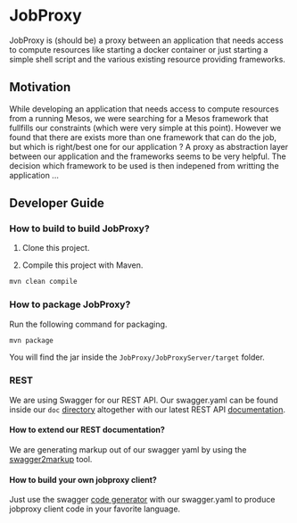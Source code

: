 # JobProxy

JobProxy is (should be) a proxy between an application that needs access to compute resources like starting a docker container or just starting a simple shell script and the various existing resource providing frameworks. 

## Motivation
While developing an application that needs access to compute resources from a running Mesos, we were searching for a Mesos framework that fullfills our constraints (which were very simple at this point). However we found that there are exists more than one framework that can do the job, but which is right/best one for our application ? A proxy as abstraction layer between our application and the frameworks seems to be very helpful. The decision which framework to be used is then indepened from writting the application ...

## Developer Guide

### How to build to build JobProxy?

1. Clone this project.

2. Compile this project with Maven.

~~~Bash
mvn clean compile
~~~

### How to package JobProxy?

Run the following command for packaging. 

~~~Bash
mvn package
~~~

You will find the jar inside the `JobProxy/JobProxyServer/target` folder.

### REST

We are using Swagger for our REST API. Our swagger.yaml can be found inside our `doc` [directory](doc/REST) altogether with our
latest REST API [documentation]().

#### How to extend our REST documentation?

We are generating markup out of our swagger yaml by using the [swagger2markup](https://swagger2markup.readme.io/docs) tool.

#### How to build your own jobproxy client?

Just use the swagger [code generator](https://github.com/swagger-api/swagger-codegen) with our swagger.yaml to produce jobproxy client code in your favorite language.


